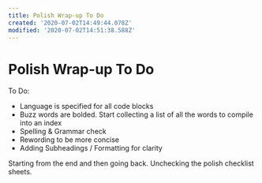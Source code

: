 ```yaml
---
title: Polish Wrap-up To Do
created: '2020-07-02T14:49:44.078Z'
modified: '2020-07-02T14:51:38.588Z'
---
```


# Polish Wrap-up To Do

To Do: 
- Language is specified for all code blocks
- Buzz words are bolded. Start collecting a list of all the words to compile into an index
- Spelling & Grammar check
- Rewording to be more concise
- Adding Subheadings / Formatting for clarity

Starting from the end and then going back. Unchecking the polish checklist sheets.
